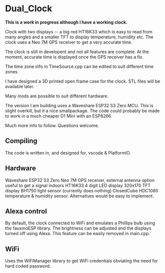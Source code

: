 # Dual_Clock

**This is a work in progress although I have a working clock.**

 Clock with two displays -- a big red HT16K33 which is easy to read from many angles and a
 smaller TFT to display temperature, humidity etc. The clock uses a Neo 7M GPS receiver
 to get a very accurate time.

 The clock is still in developent and not all features are complete. At the moment,
 accurate time is displayed once the GPS receiver has a fix.

 The time zone info in TimeSource.cpp can be edited to suit different time zones.

 I have designed a 3D printed open frame case for the clock. STL files will be
 available later.

 Many mods are possible to suit different hardware.

 The version I am building uses a Waveshare ESP32 S3 Zero MCU. This is slight
 overkill, but it a nice smallpackage. The code could probably be made to work
 in a much cheaper D1 Mini with an ESP8266.

 Much more info to follow. Questions welcome.

## Compiling

The code is written in, and designed for, vscode & PlatformIO. 

## Hardware

Waveshare ESP32 S3 Zero
Neo 7M GPS receiver, external antenna option useful to get a signal indoors
HT16K33 4 digit LED display
320x170 TFT display
BH1750 light sensor (currently does nothing)
ClosedCube HDC1080 temperature & humidity sensor. Alternatives would be easy to implement.

## Alexa control

By default, the clock connected to WiFi and emulates a Phillips bulb using the fauxmoESP
library. The brightness can be adjusted and the displays turned off using Alexa. This
feature can be easily removed in main.cpp.

## WiFi

Uses the WiFiManager library to get WiFi credentials obviating the need for hard 
coded password.